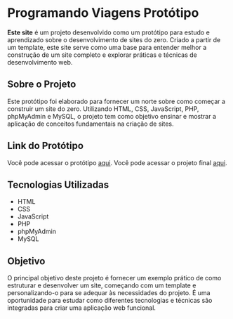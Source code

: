 # Programando Viagens Protótipo

 **Este site** é um projeto desenvolvido como um protótipo para estudo e aprendizado sobre o desenvolvimento de sites do zero. Criado a partir de um template, este site serve como uma base para entender melhor a construção de um site completo e explorar práticas e técnicas de desenvolvimento web.

## Sobre o Projeto

Este protótipo foi elaborado para fornecer um norte sobre como começar a construir um site do zero. Utilizando HTML, CSS, JavaScript, PHP, phpMyAdmin e MySQL, o projeto tem como objetivo ensinar e mostrar a aplicação de conceitos fundamentais na criação de sites.

## Link do Protótipo

Você pode acessar o protótipo [aqui](https://programandoviagensprototipo.vercel.app).
Você pode acessar o projeto final [aqui](https://programandoviagens.vercel.app).


## Tecnologias Utilizadas

- HTML
- CSS
- JavaScript
- PHP
- phpMyAdmin
- MySQL

## Objetivo

O principal objetivo deste projeto é fornecer um exemplo prático de como estruturar e desenvolver um site, começando com um template e personalizando-o para se adequar às necessidades do projeto. É uma oportunidade para estudar como diferentes tecnologias e técnicas são integradas para criar uma aplicação web funcional.

